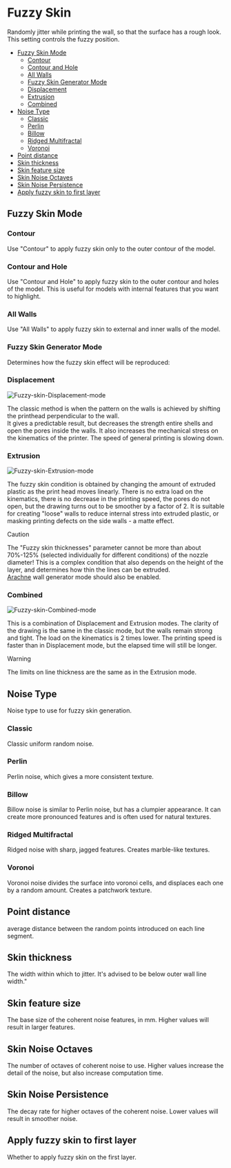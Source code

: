 # Fuzzy Skin

Randomly jitter while printing the wall, so that the surface has a rough look. This setting controls the fuzzy position.

- [Fuzzy Skin Mode](#fuzzy-skin-mode)
  - [Contour](#contour)
  - [Contour and Hole](#contour-and-hole)
  - [All Walls](#all-walls)
  - [Fuzzy Skin Generator Mode](#fuzzy-skin-generator-mode)
  - [Displacement](#displacement)
  - [Extrusion](#extrusion)
  - [Combined](#combined)
- [Noise Type](#noise-type)
  - [Classic](#classic)
  - [Perlin](#perlin)
  - [Billow](#billow)
  - [Ridged Multifractal](#ridged-multifractal)
  - [Voronoi](#voronoi)
- [Point distance](#point-distance)
- [Skin thickness](#skin-thickness)
- [Skin feature size](#skin-feature-size)
- [Skin Noise Octaves](#skin-noise-octaves)
- [Skin Noise Persistence](#skin-noise-persistence)
- [Apply fuzzy skin to first layer](#apply-fuzzy-skin-to-first-layer)

## Fuzzy Skin Mode

### Contour

Use "Contour" to apply fuzzy skin only to the outer contour of the model.

### Contour and Hole

Use "Contour and Hole" to apply fuzzy skin to the outer contour and holes of the model. This is useful for models with internal features that you want to highlight.

### All Walls

Use "All Walls" to apply fuzzy skin to external and inner walls of the model.

### Fuzzy Skin Generator Mode

Determines how the fuzzy skin effect will be reproduced:

### Displacement

![Fuzzy-skin-Displacement-mode](https://github.com/SoftFever/OrcaSlicer/blob/main/doc/images/Fuzzy-skin/Fuzzy-skin-Displacement-mode.png?raw=true)

The classic method is when the pattern on the walls is achieved by shifting the printhead perpendicular to the wall.  
It gives a predictable result, but decreases the strength entire shells and open the pores inside the walls. It also increases the mechanical stress on the kinematics of the printer. The speed of general printing is slowing down.

### Extrusion

![Fuzzy-skin-Extrusion-mode](https://github.com/SoftFever/OrcaSlicer/blob/main/doc/images/Fuzzy-skin/Fuzzy-skin-Extrusion-mode.png?raw=true)

The fuzzy skin condition is obtained by changing the amount of extruded plastic as the print head moves linearly. There is no extra load on the kinematics, there is no decrease in the printing speed, the pores do not open, but the drawing turns out to be smoother by a factor of 2. It is suitable for creating "loose" walls to reduce internal stress into extruded plastic, or masking printing defects on the side walls - a matte effect.

> [!CAUTION]
> The "Fuzzy skin thicknesses" parameter cannot be more than about 70%-125% (selected individually for different conditions) of the nozzle diameter! This is a complex condition that also depends on the height of the layer, and determines how thin the lines can be extruded.  
> [Arachne](quality_settings_wall_generator#arachne) wall generator mode should also be enabled.

### Combined

![Fuzzy-skin-Combined-mode](https://github.com/SoftFever/OrcaSlicer/blob/main/doc/images/Fuzzy-skin/Fuzzy-skin-Combined-mode.png?raw=true)

This is a combination of Displacement and Extrusion modes. The clarity of the drawing is the same in the classic mode, but the walls remain strong and tight. The load on the kinematics is 2 times lower. The printing speed is faster than in Displacement mode, but the elapsed time will still be longer.

> [!WARNING]
> The limits on line thickness are the same as in the Extrusion mode.

## Noise Type

Noise type to use for fuzzy skin generation.

### Classic

Classic uniform random noise.

### Perlin

Perlin noise, which gives a more consistent texture.

### Billow

Billow noise is similar to Perlin noise, but has a clumpier appearance. It can create more pronounced features and is often used for natural textures.

### Ridged Multifractal

Ridged noise with sharp, jagged features. Creates marble-like textures.

### Voronoi

Voronoi noise divides the surface into voronoi cells, and displaces each one by a random amount. Creates a patchwork texture.

## Point distance

average distance between the random points introduced on each line segment.

## Skin thickness

The width within which to jitter. It's advised to be below outer wall line width."

## Skin feature size

The base size of the coherent noise features, in mm. Higher values will result in larger features.

## Skin Noise Octaves

The number of octaves of coherent noise to use. Higher values increase the detail of the noise, but also increase computation time.

## Skin Noise Persistence

The decay rate for higher octaves of the coherent noise. Lower values will result in smoother noise.

## Apply fuzzy skin to first layer

Whether to apply fuzzy skin on the first layer.
